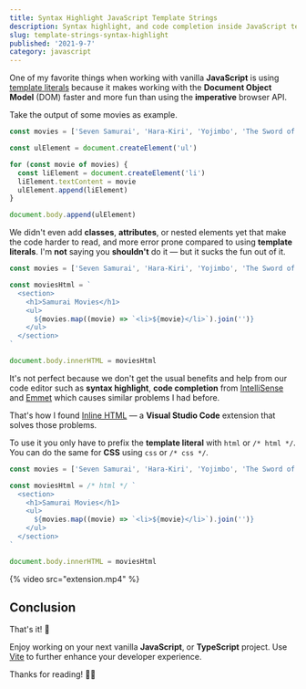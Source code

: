 ```yaml
---
title: Syntax Highlight JavaScript Template Strings
description: Syntax highlight, and code completion inside JavaScript template strings.
slug: template-strings-syntax-highlight
published: '2021-9-7'
category: javascript
---
```


One of my favorite things when working with vanilla **JavaScript** is using [template literals](https://developer.mozilla.org/en-US/docs/Web/JavaScript/Reference/Template_literals) because it makes working with the **Document Object Model** (DOM) faster and more fun than using the **imperative** browser API.

Take the output of some movies as example.

```js:example.js showLineNumbers
const movies = ['Seven Samurai', 'Hara-Kiri', 'Yojimbo', 'The Sword of Doom']

const ulElement = document.createElement('ul')

for (const movie of movies) {
  const liElement = document.createElement('li')
  liElement.textContent = movie
  ulElement.append(liElement)
}

document.body.append(ulElement)
```

We didn't even add **classes**, **attributes**, or nested elements yet that make the code harder to read, and more error prone compared to using **template literals**. I'm **not** saying you **shouldn't** do it — but it sucks the fun out of it.

```js:example.js showLineNumbers
const movies = ['Seven Samurai', 'Hara-Kiri', 'Yojimbo', 'The Sword of Doom']

const moviesHtml = `
  <section>
    <h1>Samurai Movies</h1>
    <ul>
      ${movies.map((movie) => `<li>${movie}</li>`).join('')}
    </ul>
  </section>
`

document.body.innerHTML = moviesHtml
```

It's not perfect because we don't get the usual benefits and help from our code editor such as **syntax highlight**, **code completion** from [IntelliSense](https://code.visualstudio.com/docs/editor/intellisense) and [Emmet](https://code.visualstudio.com/docs/editor/emmet) which causes similar problems I had before.

That's how I found [Inline HTML](https://marketplace.visualstudio.com/items?itemName=pushqrdx.inline-html) — a **Visual Studio Code** extension that solves those problems.

To use it you only have to prefix the **template literal** with `html` or `/* html */`. You can do the same for **CSS** using `css` or `/* css */`.

```js:example.js showLineNumbers
const movies = ['Seven Samurai', 'Hara-Kiri', 'Yojimbo', 'The Sword of Doom']

const moviesHtml = /* html */ `
  <section>
    <h1>Samurai Movies</h1>
    <ul>
      ${movies.map((movie) => `<li>${movie}</li>`).join('')}
    </ul>
  </section>
`

document.body.innerHTML = moviesHtml
```

{% video src="extension.mp4" %}

## Conclusion

That's it! 👏

Enjoy working on your next vanilla **JavaScript**, or **TypeScript** project. Use [Vite](https://vitejs.dev/) to further enhance your developer experience.

Thanks for reading! 🏄‍♀️
